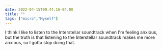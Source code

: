 ```yaml
---
date: 2022-04-15T09:44:16-04:00
title: ""
tags: ["micro","Myself"]
---
```

I think I like to listen to the Interstellar soundtrack when I'm feeling anxious, but the truth is that listening to the Interstellar soundtrack makes me more anxious, so I gotta stop doing that.
